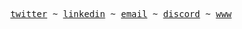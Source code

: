 <!-- Style inspired by Anthony Fu's README.md (src: https://github.com/antfu/antfu) -->

<p align="center">
  <samp>
    <a href="https://twitter.com/tejasag0">twitter</a> ~
    <a href="https://linkedin.com/in/tejasag0">linkedin</a> ~
    <a href="mailto:tejas.agarwal.bly@gmail.com">email</a> ~
    <a href="https://discord.com/users/771687332734173185">discord</a> ~
    <a href="https://tejasag.com">www</a>
  </samp>
</p>
